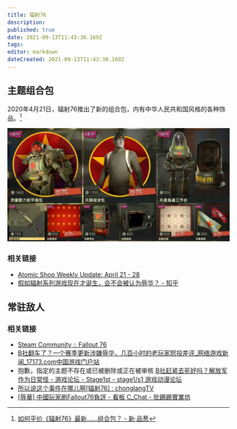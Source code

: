```yaml
---
title: 辐射76
description: 
published: true
date: 2021-09-13T11:43:30.169Z
tags: 
editor: markdown
dateCreated: 2021-09-13T11:43:30.169Z
---
```


## 主题组合包

2020年4月21日，辐射76推出了新的组合包，内有中华人民共和国风格的各种饰品。[^24071]

[^24071]: [如何平价《辐射76》最新......组合包？ - 新·品葱](https://web.archive.org/web/20210913033119/https://pincong.rocks/question/24071)

![辐射76中华人民共和国风格组合包](src/game/fo76/fo76_ccpp.webp)

### 相关链接

+ [Atomic Shop Weekly Update: April 21 - 28](https://web.archive.org/web/20210913034346/https://fallout.bethesda.net/en/article/5kH2D1oAgZKfMDrK4txboY/atomic-shop-weekly-update-april-21-28)
+ [假如辐射系列游戏现在才诞生，会不会被认为辱华？ - 知乎](https://web.archive.org/web/20210913033129/https://www.zhihu.com/question/375846183)

## 常驻敌人

### 相关链接

+ [Steam Community :: Fallout 76](https://web.archive.org/web/20210913035856/https://steamcommunity.com/app/1151340/negativereviews/?browsefilter=mostrecent&snr=1_5_100010_&filterLanguage=schinese&p=1)
+ [B社翻车了？一个赛季更新涉嫌辱华，几百小时的老玩家怒投差评_网络游戏新闻_17173.com中国游戏门户站](https://web.archive.org/web/20210913033129/http://news.17173.com/content/09122021/161341825.shtml)
+ 抱歉，指定的主题不存在或已被删除或正在被审核 [B社赶紧去死好吗？解放军作为日常怪 - 游戏论坛 - Stage1st - stage1/s1 游戏动漫论坛](https://web.archive.org/web/20210913034207/https://webcache.googleusercontent.com/search?q=cache:OVCjjrgq8P4J:https://bbs.saraba1st.com/2b/thread-2025732-1-1.html)
+ [所以说这个事件在哪儿啊[辐射76] : chonglangTV](https://old.reddit.com/r/chonglangTV/comments/plr17a/所以说这个事件在哪儿啊辐射76/)
+ [[辱華] 中國玩家刷Fallout76負評 - 看板 C_Chat - 批踢踢實業坊](https://web.archive.org/web/20210914153122/https://www.ptt.cc/bbs/C_Chat/M.1631329303.A.B27.html)
